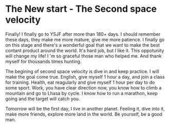 # The New start - The Second space velocity
Finally! I finally go to YSJF after more than 180+ days.
I should remember these days, they make me more mature, give me more patience.
I finally go on this stage and there's a wonderful goal that we want to make the best contant product around the world.
It's hard job, but I like it.
This oppotunity will change my life!
I 'm so graceful those man who helped me.
And thank myself for thousands times hunting.

The begining of second space velocity is dive in and keep practice.
I will make the goal come true.
English, give myself 1 hour a day, and join a class for training.
Health, eat reagularly and give myself 1 hour per day to do some sport.
Work, you have clear direction now, you know how to climb a mountain and go to Lhasa by cycle.
I know how to run a marathon, keep going and the target will catch you.

Tomorrow will be the first day, I live in another planet.
Feeling it, dive into it, make more friends, explore more land in the world.
Be yourself, be a good man.
